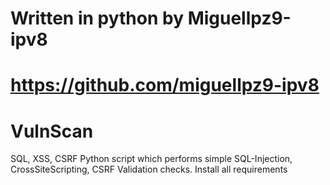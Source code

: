 # Written in python by Miguellpz9-ipv8 
# https://github.com/miguellpz9-ipv8
# VulnScan
SQL, XSS, CSRF 
Python script which performs simple SQL-Injection, CrossSiteScripting, CSRF Validation checks. 
Install all requirements
